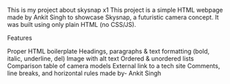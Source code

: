 This is my project about skysnap x1 
This project is a simple HTML webpage made by Ankit  Singh to showcase Skysnap, a futuristic camera concept.
It was built using only plain HTML (no CSS/JS).

Features

Proper HTML boilerplate
Headings, paragraphs & text formatting (bold, italic, underline, del)
Image with alt text
Ordered & unordered lists
Comparison table of camera  models
External link to a tech site
Comments, line breaks, and horizontal rules
made by- Ankit Singh
